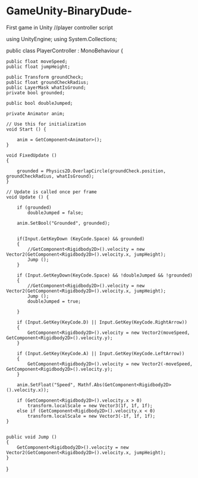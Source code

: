 # GameUnity-BinaryDude-
First game in Unity
//player controller script


using UnityEngine;
using System.Collections;

public class PlayerController : MonoBehaviour {

    public float moveSpeed;
    public float jumpHeight;

    public Transform groundCheck;
    public float groundCheckRadius;
    public LayerMask whatIsGround;
    private bool grounded;

    public bool doubleJumped;

    private Animator anim;

	// Use this for initialization
	void Start () {

        anim = GetComponent<Animator>();
	}

    void FixedUpdate ()
    {
       
        grounded = Physics2D.OverlapCircle(groundCheck.position, groundCheckRadius, whatIsGround);
    }
	
	// Update is called once per frame
	void Update () {

        if (grounded)
            doubleJumped = false;

        anim.SetBool("Grounded", grounded);
       
	
        if(Input.GetKeyDown (KeyCode.Space) && grounded)
        {
            //GetComponent<Rigidbody2D>().velocity = new Vector2(GetComponent<Rigidbody2D>().velocity.x, jumpHeight);
            Jump ();
        }

        if (Input.GetKeyDown(KeyCode.Space) && !doubleJumped && !grounded)
        {
            //GetComponent<Rigidbody2D>().velocity = new Vector2(GetComponent<Rigidbody2D>().velocity.x, jumpHeight);
            Jump ();
            doubleJumped = true;
            
        }

        if (Input.GetKey(KeyCode.D) || Input.GetKey(KeyCode.RightArrow))
        {
            GetComponent<Rigidbody2D>().velocity = new Vector2(moveSpeed, GetComponent<Rigidbody2D>().velocity.y);
        }

        if (Input.GetKey(KeyCode.A) || Input.GetKey(KeyCode.LeftArrow))
        {
            GetComponent<Rigidbody2D>().velocity = new Vector2(-moveSpeed, GetComponent<Rigidbody2D>().velocity.y);
        }

        anim.SetFloat("Speed", Mathf.Abs(GetComponent<Rigidbody2D>().velocity.x));

        if (GetComponent<Rigidbody2D>().velocity.x > 0)
            transform.localScale = new Vector3(1f, 1f, 1f);
        else if (GetComponent<Rigidbody2D>().velocity.x < 0)
            transform.localScale = new Vector3(-1f, 1f, 1f);
    }
  

    public void Jump ()
    {
        GetComponent<Rigidbody2D>().velocity = new Vector2(GetComponent<Rigidbody2D>().velocity.x, jumpHeight);
    }
}

